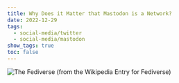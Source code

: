```yaml
---
title: Why Does it Matter that Mastodon is a Network?
date: 2022-12-29
tags:
  - social-media/twitter
  - social-media/mastodon
show_tags: true
toc: false
---
```


![The Fediverse (from the [Wikipedia Entry for Fediverse](https://en.wikipedia.org/wiki/Fediverse))](https://upload.wikimedia.org/wikipedia/commons/b/b6/Fediverse_branches_1.2.png)
